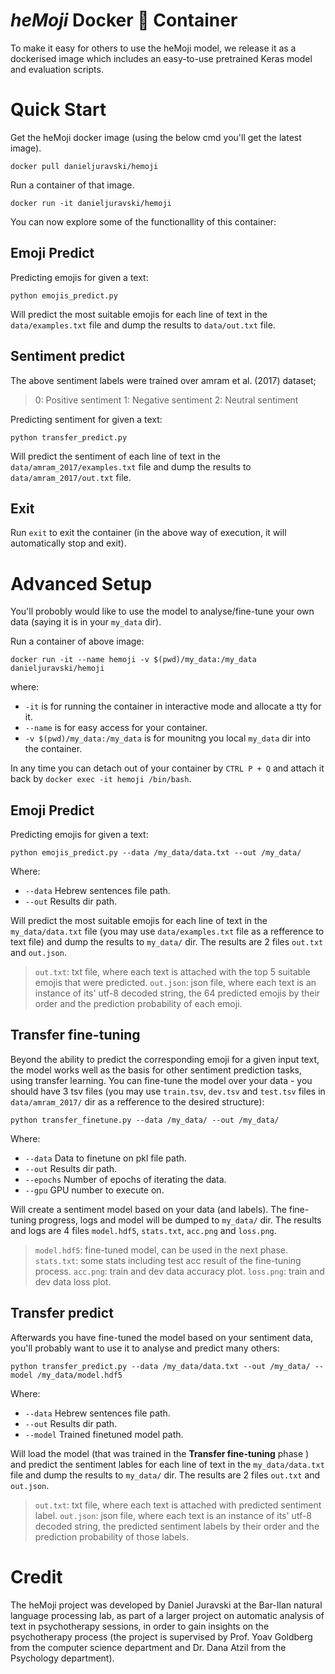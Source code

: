 # ***heMoji*** Docker 🐋 Container

To make it easy for others to use the heMoji model, we release it as a dockerised image which includes an easy-to-use pretrained Keras model and evaluation scripts.


# Quick Start

Get the heMoji docker image (using the below cmd you'll get the latest image).

    docker pull danieljuravski/hemoji
Run a container of that image.

    docker run -it danieljuravski/hemoji
You can now explore some of the functionallity of this container:

## Emoji Predict
Predicting emojis for given a text:

    python emojis_predict.py
Will predict the most suitable emojis for each line of text in the `data/examples.txt` file and dump the results to `data/out.txt` file.

## Sentiment predict
The above sentiment labels were trained over amram et al. (2017) dataset;

> 0: Positive sentiment
> 1: Negative sentiment
> 2: Neutral sentiment

Predicting sentiment for given a text:

    python transfer_predict.py

Will predict the sentiment of each line of text in the `data/amram_2017/examples.txt` file and dump the results to `data/amram_2017/out.txt` file.

## Exit
Run `exit` to exit the container (in the above way of execution, it will automatically stop and exit).



# Advanced Setup
You'll probobly would like to use the model to analyse/fine-tune your own data (saying it is in your  `my_data` dir).

Run a container of above image:

    docker run -it --name hemoji -v $(pwd)/my_data:/my_data danieljuravski/hemoji

where:
- `-it` is for running the container in interactive mode and allocate a tty for it.
- `--name` is for easy access for your container.
-  `-v $(pwd)/my_data:/my_data` is for mounitng you local `my_data` dir into the container.

In any time you can detach out of your container by `CTRL P + Q` and attach it back by `docker exec -it hemoji /bin/bash`.



## Emoji Predict
Predicting emojis for given a text:

    python emojis_predict.py --data /my_data/data.txt --out /my_data/
    
Where:
- `--data` Hebrew sentences file path.
- `--out` Results dir path.

Will predict the most suitable emojis for each line of text in the `my_data/data.txt` file (you may use `data/examples.txt` file as a refference to text file) and dump the results to `my_data/` dir. The results are 2 files `out.txt` and `out.json`. 

> `out.txt`: txt file, where each text is attached with the top 5 suitable emojis that were predicted. 
> `out.json`: json file, where each text is an instance of its' utf-8 decoded string, the 64 predicted emojis by their order and the prediction probability of each emoji.

## Transfer fine-tuning
Beyond the ability to predict the corresponding emoji for a given input text, the model works well as the basis for other sentiment prediction tasks, using transfer learning.
You can fine-tune the model over your data - you should have 3 tsv files (you may use `train.tsv`, `dev.tsv` and `test.tsv` files in `data/amram_2017/` dir as a refference to the desired structure):

    python transfer_finetune.py --data /my_data/ --out /my_data/

Where:
- `--data` Data to finetune on pkl file path.
- `--out` Results dir path.
- `--epochs` Number of epochs of iterating the data.
- `--gpu` GPU number to execute on.

Will create a sentiment model based on your data (and labels). The fine-tuning progress, logs and model will be dumped to `my_data/` dir.  The results and logs are 4 files `model.hdf5`, `stats.txt`, `acc.png` and `loss.png`. 

> `model.hdf5`: fine-tuned model, can be used in the next phase.
> `stats.txt`: some stats including test acc result of the fine-tuning process.
> `acc.png`: train and dev data accuracy plot.
> `loss.png`: train and dev data loss plot.


## Transfer predict
Afterwards you have fine-tuned the model based on your sentiment data, you'll probably want to use it to analyse and predict many others:

    python transfer_predict.py --data /my_data/data.txt --out /my_data/ --model /my_data/model.hdf5

Where:
- `--data` Hebrew sentences file path.
- `--out` Results dir path.
- `--model` Trained finetuned model path.

Will load the model (that was trained in the **Transfer fine-tuning** phase ) and predict the sentiment lables for each line of text in the `my_data/data.txt` file and dump the results to `my_data/` dir. The results are 2 files `out.txt` and `out.json`. 
> `out.txt`: txt file, where each text is attached with predicted sentiment label. 
> `out.json`: json file, where each text is an instance of its' utf-8 decoded string, the predicted sentiment labels by their order and the prediction probability of those labels.


# Credit
The heMoji project was developed by Daniel Juravski at the Bar-Ilan natural language processing lab, as part of a larger project on automatic analysis of text in psychotherapy sessions, in order to gain insights on the psychotherapy process (the project is supervised by Prof. Yoav Goldberg from the computer science department and Dr. Dana Atzil from the Psychology department).